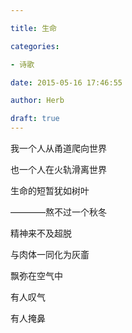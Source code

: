 ```yaml
---

title: 生命

categories:

- 诗歌

date: 2015-05-16 17:46:55

author: Herb

draft: true
---
```


我一个人从甬道爬向世界

也一个人在火轨滑离世界

生命的短暂犹如树叶

————熬不过一个秋冬

精神来不及超脱

与肉体一同化为灰齑

飘弥在空气中

有人叹气

有人掩鼻